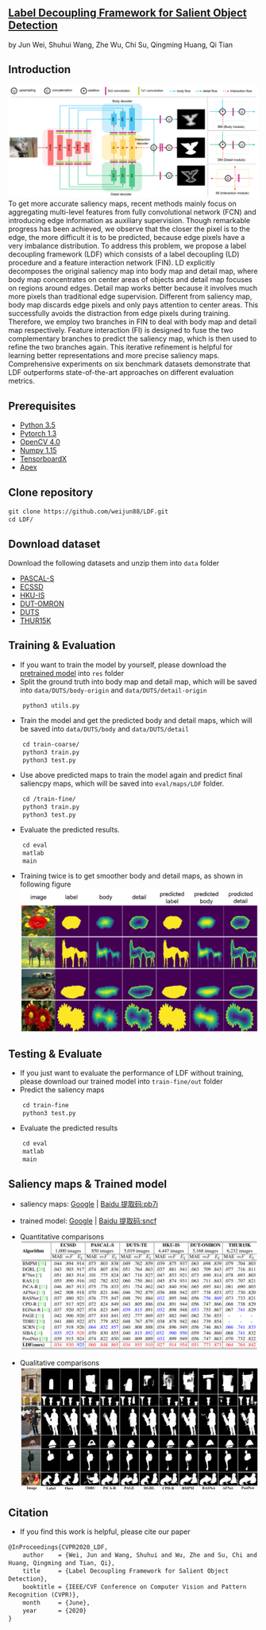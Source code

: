 ## [Label Decoupling Framework for Salient Object Detection](https://arxiv.org/pdf/2008.11048.pdf)
by Jun Wei, Shuhui Wang, Zhe Wu, Chi Su, Qingming Huang, Qi Tian

## Introduction
![framework](./fig/framework.png) To get more accurate saliency maps, recent methods mainly focus on aggregating multi-level features from fully convolutional network (FCN) and introducing edge information as auxiliary supervision. Though remarkable progress has been achieved, we observe that the closer the pixel is to the edge, the more difficult it is to be predicted, because edge pixels have a very imbalance distribution. To address this problem, we propose a label decoupling framework (LDF) which consists of a label decoupling (LD) procedure and a feature interaction network (FIN). LD explicitly decomposes the original saliency map into body map and detail map, where body map concentrates on center areas of objects and detail map focuses on regions around edges. Detail map works better because it involves much more pixels than traditional edge supervision. Different from saliency map, body map discards edge pixels and only pays attention to center areas. This successfully avoids the distraction from edge pixels during training. Therefore, we employ two branches in FIN to deal with body map and detail map respectively. Feature interaction (FI) is designed to fuse the two complementary branches to predict the saliency map, which is then used to refine the two branches again. This iterative refinement is helpful for learning better representations and more precise saliency maps. Comprehensive experiments on six benchmark datasets demonstrate that LDF outperforms state-of-the-art approaches on different evaluation metrics.

## Prerequisites
- [Python 3.5](https://www.python.org/)
- [Pytorch 1.3](http://pytorch.org/)
- [OpenCV 4.0](https://opencv.org/)
- [Numpy 1.15](https://numpy.org/)
- [TensorboardX](https://github.com/lanpa/tensorboardX)
- [Apex](https://github.com/NVIDIA/apex)


## Clone repository
```shell
git clone https://github.com/weijun88/LDF.git
cd LDF/
```

## Download dataset
Download the following datasets and unzip them into `data` folder

- [PASCAL-S](http://cbi.gatech.edu/salobj/)
- [ECSSD](http://www.cse.cuhk.edu.hk/leojia/projects/hsaliency/dataset.html)
- [HKU-IS](https://i.cs.hku.hk/~gbli/deep_saliency.html)
- [DUT-OMRON](http://saliencydetection.net/dut-omron/)
- [DUTS](http://saliencydetection.net/duts/)
- [THUR15K](https://mmcheng.net/mftp/Data/THUR15000.zip)

## Training & Evaluation
- If you want to train the model by yourself, please download the [pretrained model](https://download.pytorch.org/models/resnet50-19c8e357.pth) into `res` folder
- Split the ground truth into body map and detail map, which will be saved into `data/DUTS/body-origin` and `data/DUTS/detail-origin`
```shell
    python3 utils.py
```
- Train the model and get the predicted body and detail maps, which will be saved into `data/DUTS/body` and `data/DUTS/detail`
```shell
    cd train-coarse/
    python3 train.py
    python3 test.py
```
- Use above predicted maps to train the model again and predict final saliencpy maps, which will be saved into `eval/maps/LDF` folder.
```shell
    cd /train-fine/
    python3 train.py
    python3 test.py
```
- Evaluate the predicted results. 
```shell
    cd eval
    matlab
    main
```
- Training twice is to get smoother body and detail maps, as shown in following figure
![visualize](./fig/visualize.png) 

## Testing & Evaluate
- If you just want to evaluate the performance of LDF without training, please download our trained model into `train-fine/out` folder
- Predict the saliency maps
```shell
    cd train-fine
    python3 test.py
```
- Evaluate the predicted results
```shell
    cd eval
    matlab
    main
```

## Saliency maps & Trained model
- saliency maps: [Google](https://drive.google.com/file/d/1GGZG1VnXRAcILOoxb5VnVgJxZ9MnRG2v/view?usp=sharing) | [Baidu 提取码:pb7i](https://pan.baidu.com/s/1QzTTKMcnxBFewcFfnuypGw) 
- trained model: [Google](https://drive.google.com/file/d/1qGQ6wSWTFqt8oy_YT3_aj-_pdlf5vKWL/view?usp=sharing) | [Baidu 提取码:sncf](https://pan.baidu.com/s/1ArIiABlDxoEdIdOn-kNqMg)
- Quantitative comparisons 
![performace](./fig/table.png)

- Qualitative comparisons 
![sample](./fig/case.png)

## Citation
- If you find this work is helpful, please cite our paper
```
@InProceedings{CVPR2020_LDF,
    author    = {Wei, Jun and Wang, Shuhui and Wu, Zhe and Su, Chi and Huang, Qingming and Tian, Qi},
    title     = {Label Decoupling Framework for Salient Object Detection},
    booktitle = {IEEE/CVF Conference on Computer Vision and Pattern Recognition (CVPR)},
    month     = {June},
    year      = {2020}
}
```
